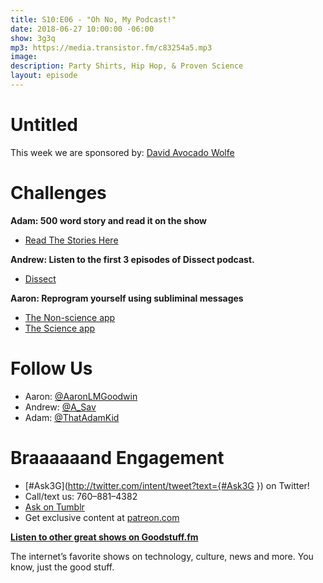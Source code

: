 ```yaml
---
title: S10:E06 - "Oh No, My Podcast!"
date: 2018-06-27 10:00:00 -06:00
show: 3g3q
mp3: https://media.transistor.fm/c83254a5.mp3
image: 
description: Party Shirts, Hip Hop, & Proven Science
layout: episode
---
```


# Untitled

This week we are sponsored by: [David Avocado Wolfe](http://dobyfriday.com/19)

# Challenges

**Adam: 500 word story and read it on the show**

- [Read The Stories Here](http://bit.ly/2lmnTTG)

**Andrew: Listen to the first 3 episodes of Dissect podcast.**

- [Dissect](https://dissectpodcast.com/)

**Aaron: Reprogram yourself using subliminal messages**

- [The Non-science app](http://www.mindofwinner.com/subliminal-messages/)
- [The Science app](https://apple.co/2liD3ZQ)

# Follow Us

- Aaron: [@AaronLMGoodwin](http://twitter.com/aaronlmgoodwin)
- Andrew: [@A_Sav](http://twitter.com/a_sav)
- Adam: [@ThatAdamKid](http://twitter.com/thatadamkid)

# Braaaaaand Engagement

- [#Ask3G](http://twitter.com/intent/tweet?text={#Ask3G }) on Twitter!
- Call/text us: 760–881–4382
- [Ask on Tumblr](http://3g3q.co/ask)
- Get exclusive content at [patreon.com](http://www.patreon.com/3g3q)

**[Listen to other great shows on Goodstuff.fm](http://goodstuff.fm/)**

The internet’s favorite shows on technology, culture, news and more. You know, just the good stuff.